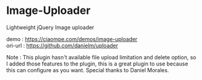 # Image-Uploader
Lightweight jQuery Image uploader

demo : https://ciaompe.com/demos/image-uploader<br />
ori-url : https://github.com/danielm/uploader

Note : This plugin hasn't available file upload limitation and delete option, so I added those features to the plugin, this is a great plugin to use because this can configure as you want. Special thanks to Daniel Morales.
